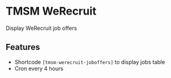 TMSM WeRecruit
=================

Display WeRecruit job offers

Features
-----------

* Shortcode `[tmsm-werecruit-joboffers]` to display jobs table
* Cron every 4 hours